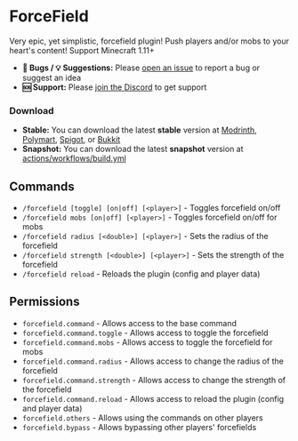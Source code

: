 # ForceField

Very epic, yet simplistic, forcefield plugin! Push players and/or mobs to your heart's content! Support Minecraft 1.11+

- **🐛 Bugs / 💡 Suggestions:** Please [open an issue](https://github.com/srnyx/forcefield/issues/new/choose) to report a bug or suggest an idea
- **🆘 Support:** Please [join the Discord](https://srnyx.xyz/discord) to get support

### Download

- **Stable:** You can download the latest **stable** version at [Modrinth](https://modrinth.com/plugin/forcefield), [Polymart](https://polymart.org/resource/3238), [Spigot](https://spigotmc.org/resources/106637), or [Bukkit](https://dev.bukkit.org/projects/forcefieldplugin)
- **Snapshot:** You can download the latest **snapshot** version at [actions/workflows/build.yml](https://github.com/srnyx/forcefield/actions/workflows/build.yml)

## Commands

- `/forcefield [toggle] [on|off] [<player>]` - Toggles forcefield on/off
- `/forcefield mobs [on|off] [<player>]` - Toggles forcefield on/off for mobs
- `/forcefield radius [<double>] [<player>]` - Sets the radius of the forcefield
- `/forcefield strength [<double>] [<player>]` - Sets the strength of the forcefield
- `/forcefield reload` - Reloads the plugin (config and player data)

## Permissions

- `forcefield.command` - Allows access to the base command
- `forcefield.command.toggle` - Allows access to toggle the forcefield
- `forcefield.command.mobs` - Allows access to toggle the forcefield for mobs
- `forcefield.command.radius` - Allows access to change the radius of the forcefield
- `forcefield.command.strength` - Allows access to change the strength of the forcefield
- `forcefield.command.reload` - Allows access to reload the plugin (config and player data)
- `forcefield.others` - Allows using the commands on other players
- `forcefield.bypass` - Allows bypassing other players' forcefields
